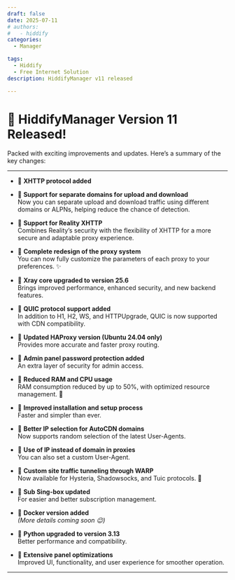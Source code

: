 ```yaml
---
draft: false
date: 2025-07-11 
# authors:
#   - hiddify
categories:
  - Manager

tags:
  - Hiddify
  - Free Internet Solution
description: HiddifyManager v11 released

---
```


# 🎉 HiddifyManager Version 11 Released!

Packed with exciting improvements and updates. Here’s a summary of the key changes:

---

- 🔹 **XHTTP protocol added**

- 🔹 **Support for separate domains for upload and download**  
  Now you can separate upload and download traffic using different domains or ALPNs, helping reduce the chance of detection.

- 🔹 **Support for Reality XHTTP**  
  Combines Reality’s security with the flexibility of XHTTP for a more secure and adaptable proxy experience.

- 🔹 **Complete redesign of the proxy system**  
  You can now fully customize the parameters of each proxy to your preferences. ✨

- 🔹 **Xray core upgraded to version 25.6**  
  Brings improved performance, enhanced security, and new backend features.

- 🔹 **QUIC protocol support added**  
  In addition to H1, H2, WS, and HTTPUpgrade, QUIC is now supported with CDN compatibility.

- 🔹 **Updated HAProxy version (Ubuntu 24.04 only)**  
  Provides more accurate and faster proxy routing.

- 🔹 **Admin panel password protection added**  
  An extra layer of security for admin access.

- 🔹 **Reduced RAM and CPU usage**  
  RAM consumption reduced by up to 50%, with optimized resource management. 💪

- 🔹 **Improved installation and setup process**  
  Faster and simpler than ever.

- 🔹 **Better IP selection for AutoCDN domains**  
  Now supports random selection of the latest User-Agents.

- 🔹 **Use of IP instead of domain in proxies**  
  You can also set a custom User-Agent.

- 🔹 **Custom site traffic tunneling through WARP**  
  Now available for Hysteria, Shadowsocks, and Tuic protocols. 🙌

- 🔹 **Sub Sing-box updated**  
  For easier and better subscription management.

- 🔹 **Docker version added**  
  *(More details coming soon 😉)*

- 🔹 **Python upgraded to version 3.13**  
  Better performance and compatibility.

- 🔹 **Extensive panel optimizations**  
  Improved UI, functionality, and user experience for smoother operation.

---
